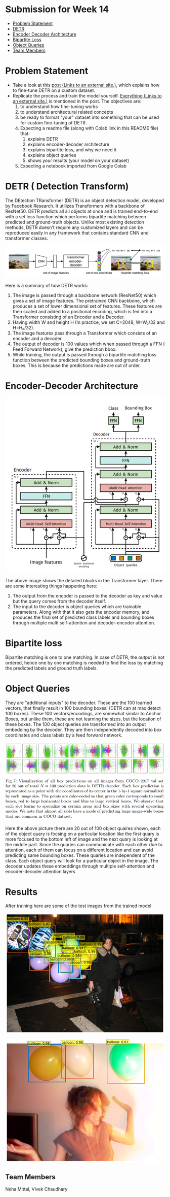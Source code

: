 # Submission for Week 14

- [Problem Statement](#problem-statement)
- [DETR](#detr--detection-transform)
- [Encoder Decoder Architecture](#encoder-decoder-architecture)
- [Bipartite Loss](#bipartite-loss)
- [Object Queries](#object-queries)
- [Team Members](#team-members)


# Problem Statement

* Take a look at this [post (Links to an external site.)](https://opensourcelibs.com/lib/finetune-detr), which explains how to fine-tune DETR on a custom dataset. 
* Replicate the process and train the model yourself. [Everything (Links to an external site.)](https://colab.research.google.com/github/woctezuma/finetune-detr/blob/master/finetune_detr.ipynb) is mentioned in the post. The objectives are:
  1. to understand how fine-tuning works
  2. to understand architectural related concepts
  3. be ready to format "your" dataset into something that can be used for custom fine-tuning of DETR. 
  4. Expecting a readme file (along with Colab link in this README file) that:
     1. explains DETR
     2. explains encoder-decoder architecture
     3. explains bipartite loss, and why we need it
     4. explains object queries
     5. shows your results (your model on your dataset)
  5. Expecting a notebook imported from Google Colab


# DETR ( Detection Transform)

The DEtection TRansformer (DETR) is an object detection model, developed by Facebook Research. It utilizes Transformers with a backbone of ResNet50. DETR predicts all all objects at once and is trained end-to-end with a set loss function which performs bipartite matching between predicted and ground-truth objects. Unlike most existing detection methods, DETR doesn't  require any customized layers and can be reproduced easily in any framework that contains standard CNN and transformer classes. 

<p float="center">
  <img src="images/architecture.png" alt="drawing">
</p>


Here is a summary of how DETR works:

1. The image is passed through a backbone network (ResNet50) which gives a set of image features. The pretrained CNN backbone, which produces a set of lower dimensional set of features. These features are then scaled and added to a positional encoding, which is fed into a Transformer consisting of an Encoder and a Decoder.
2. Having width W and height H (In practice, we set C=2048, W=W₀/32 and H=H₀/32).
3. The image features pass through a Transformer which consists of an encoder and a decoder.
4. The output of decoder is 100 values which when passed through a FFN ( Feed Forward Network), give the prediction bbox.
5. While training, the output is passed through a bipartite matching loss function between the predicted bounding boxes and ground-truth boxes. This is because the predictions made are out of order. 

# Encoder-Decoder Architecture

<p float="center">
  <img src="images/transformer.png" alt="drawing">
</p>

The above image shows the detailed blocks in the Transformer layer. There are some interesting things happening here:

1. The output from the encoder is passed to the decoder as key and value but the query comes from the decoder itself. 
2. The input to the decoder is object queries which are trainable parameters. Along with that it also gets the encoder memory, and produces the final set of predicted class labels and bounding boxes through multiple multi self-attention and decoder-encoder attention. 

# Bipartite loss

Bipartite matching is one to one matching. In case of DETR, the output is not ordered, hence one by one matching is needed to find the loss by matching the predicted labels and ground truth labels.



# Object Queries

They are "additional inputs" to the decoder. These are the 100 learned vectors, that finally result in 100 bounding boxes! (DETR can at max detect 100 boxes). These 100 vectors/encodings, are somewhat similar to Anchor Boxes, but unlike them, these are not learning the sizes, but the location of these boxes. The 100 object queries are transformed into an output embedding by the decoder. They are then independently decoded into box coordinates and class labels by a feed forward network. 


<p float="center">
  <img src="images/ObjectQueries.png" alt="drawing">
</p>

Here the above picture there are 20 out of 100 object quaires shown, each of the object quary is focsing on a particular location like the first quary is more focused to the bottom left of image and the next quary is looking at the middle part. Since the quaries can communicate with each other due to attention, each of them can focus on a different location and can avoid predicting same bounding boxes. These quaries are independent of the class. Each object query will look for a particular object in the image. The decoder updates these embeddings through multiple self-attention and encoder-decoder attention layers

# Results

After training here are some of the test images from the trained model

<p float="center">
  <img src="images/results_1.png" alt="drawing">
</p>



<p float="center">
  <img src="images/results_2.png" alt="drawing">
</p>



Team Members
------------------------

Neha Mittal, Vivek Chaudhary
